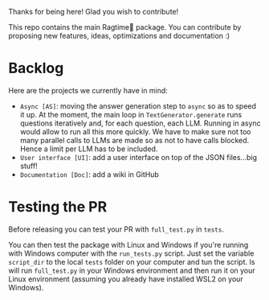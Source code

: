 Thanks for being here! Glad you wish to contribute!

This repo contains the main Ragtime🎹 package. You can contribute by proposing new features, ideas, optimizations and documentation :)

# Backlog
Here are the projects we currently have in mind:
- `Async [AS]`: moving the answer generation step to `async` so as to speed it up. At the moment, the main loop in `TextGenerator.generate` runs questions iteratively and, for each question, each LLM. Running in async would allow to run all this more quickly. We have to make sure not too many parallel calls to LLMs are made so as not to have calls blocked. Hence a limit per LLM has to be included.
- `User interface [UI]`: add a user interface on top of the JSON files...big stuff!
- `Documentation [Doc]`: add a wiki in GitHub

# Testing the PR
Before releasing you can test your PR with `full_test.py` in `tests`.

You can then test the package with Linux and Windows if you're running with Windows computer with the `run_tests.py` script.
Just set the variable `script_dir` to the local `tests` folder on your computer and tun the script. Is will run `full_test.py` in your Windows environment and then run it on your Linux environment (assuming you already have installed WSL2 on your Windows).